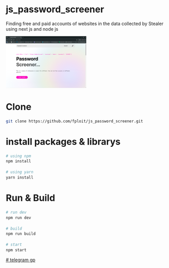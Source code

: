 # js_password_screener
Finding free and paid accounts of websites in the data collected by Stealer using next js and node js

<img src="./banner1.png" style="width: 50%" />


# Clone
```sh
git clone https://github.com/fploit/js_password_screener.git
```


# install packages & librarys
```sh
# using npm
npm install

# using yarn
yarn install
```

# Run & Build
```sh
# run dev
npm run dev

# build
npm run build

# start
npm start
```


[# telegram gp](https://t.me/XCode_GP)

